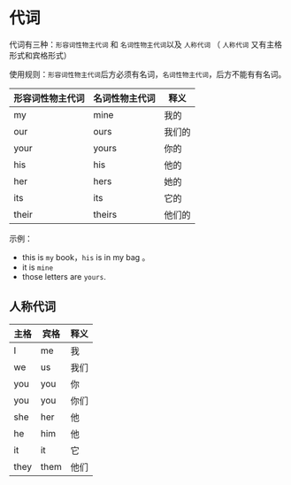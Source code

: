 # 代词

代词有三种：`形容词性物主代词` 和 `名词性物主代词`以及 `人称代词` （ `人称代词`  又有主格形式和宾格形式）



使用规则：`形容词性物主代词`后方必须有名词，`名词性物主代词`，后方不能有有名词。

|形容词性物主代词|名词性物主代词 | 释义 |
| ---- | ---- | ---|
| my  | mine | 我的 |
| our | ours |  我们的 |
| your| yours | 你的 |
| his | his |他的 |
| her | hers | 她的 |
| its | its | 它的 |
| their | theirs | 他们的|

示例：

- this is `my` book，`his` is in my bag 。
- it is `mine`
- those letters are `yours`.

## 人称代词

| 主格 |宾格 | 释义 |
| ---- | ---- | ---|
| I  | me | 我 |
| we | us |  我们 |
| you| you | 你 |
| you | you |你们 |
| she | her | 他 |
| he | him | 他 |
| it | it | 它|
| they | them | 他们 |